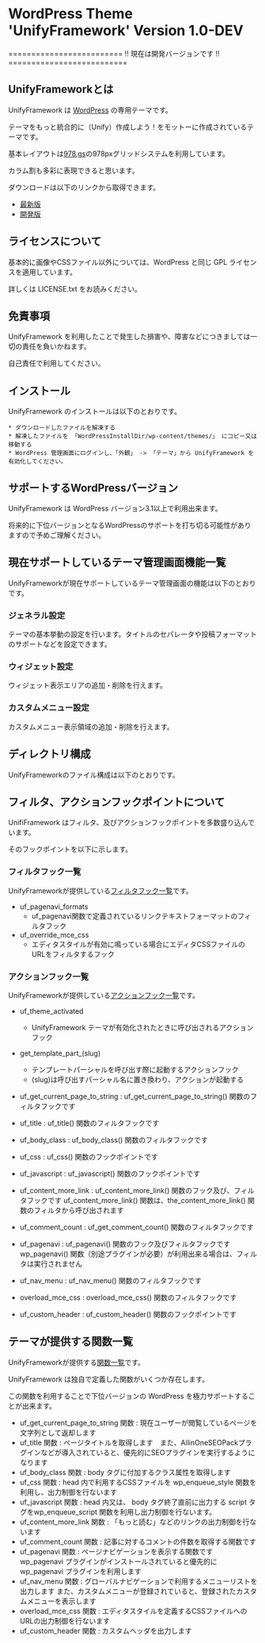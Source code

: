 # WordPress Theme 'UnifyFramework' Version 1.0-DEV

========================= !! 現在は開発バージョンです !! ==========================

## UnifyFrameworkとは

UnifyFramework は [WordPress](http://wordpress.org/) の専用テーマです。

テーマをもっと統合的に（Unify）作成しよう！をモットーに作成されているテーマです。

基本レイアウトは[978.gs](http://978.gs/)の978pxグリッドシステムを利用しています。

カラム割も多彩に表現できると思います。

ダウンロードは以下のリンクから取得できます。

* [最新版](http://github.com/Nully/UnifyFramework)
* [開発版](http://github.com/Nully/UnifyFramework/tree/dev)

## ライセンスについて

基本的に画像やCSSファイル以外については、WordPress と同じ GPL ライセンスを適用しています。

詳しくは LICENSE.txt をお読みください。

## 免責事項

UnifyFramework を利用したことで発生した損害や、障害などにつきましては一切の責任を負いかねます。

自己責任で利用してください。

## インストール

UnifyFramework のインストールは以下のとおりです。

    * ダウンロードしたファイルを解凍する
    * 解凍したファイルを 「WordPressInstallDir/wp-content/themes/」 にコピー又は移動する
    * WordPress 管理画面にログインし、「外観」 -> 「テーマ」から UnifyFramework を有効化してください。

## サポートするWordPressバージョン

UnifyFramework は WordPress バージョン3.1以上で利用出来ます。

将来的に下位バージョンとなるWordPressのサポートを打ち切る可能性がありますので予めご理解ください。

## 現在サポートしているテーマ管理画面機能一覧

UnifyFrameworkが現在サポートしているテーマ管理画面の機能は以下のとおりです。

### ジェネラル設定

テーマの基本挙動の設定を行います。タイトルのセパレータや投稿フォーマットのサポートなどを設定できます。

### ウィジェット設定

ウィジェット表示エリアの追加・削除を行えます。

### カスタムメニュー設定

カスタムメニュー表示領域の追加・削除を行えます。

## ディレクトリ構成

UnifyFrameworkのファイル構成は以下のとおりです。

## フィルタ、アクションフックポイントについて

UnifiFramework はフィルタ、及びアクションフックポイントを多数盛り込んでいます。

そのフックポイントを以下に示します。

### フィルタフック一覧

UnifyFrameworkが提供している[フィルタフック一覧](https://github.com/Nully/UnifyFramework/wiki/%E3%83%95%E3%82%A3%E3%83%AB%E3%82%BF%E3%83%95%E3%83%83%E3%82%AF%E4%B8%80%E8%A6%A7)です。

 * uf_pagenavi_formats
   * uf_pagenavi関数で定義されているリンクテキストフォーマットのフィルタフック
 * uf_override_mce_css
   * エディタスタイルが有効に鳴っている場合にエディタCSSファイルのURLをフィルタするフック

### アクションフック一覧

UnifyFrameworkが提供している[アクションフック一覧](https://github.com/Nully/UnifyFramework/wiki/%E3%82%A2%E3%82%AF%E3%82%B7%E3%83%A7%E3%83%B3%E3%83%95%E3%83%83%E3%82%AF%E4%B8%80%E8%A6%A7)です。

 * uf_theme_activated
   * UnifyFramework テーマが有効化されたときに呼び出されるアクションフック
 * get_template_part_(slug)
   * テンプレートパーシャルを呼び出す際に起動するアクションフック
   * (slug)は呼び出すパーシャル名に置き換わり、アクションが起動する

 * uf_get_current_page_to_string : uf_get_current_page_to_string() 関数のフィルタフックです
 * uf_title : uf_title() 関数のフィルタフックです
 * uf_body_class : uf_body_class() 関数のフィルタフックです
 * uf_css : uf_css() 関数のフックポイントです
 * uf_javascript : uf_javascript() 関数のフックポイントです
 * uf_content_more_link : uf_content_more_link() 関数のフック及び、フィルタフックです uf_content_more_link() 関数は、the_content_more_link() 関数のフィルタから呼び出されます
 * uf_comment_count : uf_get_comment_count() 関数のフィルタフックです
 * uf_pagenavi : uf_pagenavi() 関数のフック及びフィルタフックです wp_pagenavi() 関数（別途プラグインが必要）が利用出来る場合は、フィルタは実行されません
 * uf_nav_menu : uf_nav_menu() 関数のフィルタフックです
 * overload_mce_css : overload_mce_css() 関数のフィルタフックです
 * uf_custom_header : uf_custom_header() 関数のフックポイントです


## テーマが提供する関数一覧

UnifyFrameworkが提供する[関数一覧](https://github.com/Nully/UnifyFramework/wiki/UnifyFramework%E3%81%A7%E5%88%A9%E7%94%A8%E3%81%A7%E3%81%8D%E3%82%8B%E9%96%A2%E6%95%B0%E4%B8%80%E8%A6%A7)です。



UnifyFramework は独自で定義した関数がいくつか存在します。

この関数を利用することで下位バージョンの WordPress を極力サポートすることが出来ます。

 * uf_get_current_page_to_string 関数 : 現在ユーザーが閲覧しているページを文字列として返却します
 * uf_title 関数 : ページタイトルを取得します　また、AllinOneSEOPackプラグインなどが導入されていると、優先的にSEOプラグインを実行するようになります
 * uf_body_class 関数 : body タグに付加するクラス属性を取得します
 * uf_css 関数 : head 内で利用するCSSファイルを wp_enqueue_style 関数を利用し、出力制御を行ないます
 * uf_javascript 関数 : head 内又は、 body タグ終了直前に出力する script タグをwp_enqueue_script 関数を利用し出力制御を行ないます。
 * uf_content_more_link 関数 : 「もっと読む」などのリンクの出力制御を行ないます
 * uf_comment_count 関数 : 記事に対するコメントの件数を取得する関数です
 * uf_pagenavi 関数 : ページナビゲーションを表示する関数です wp_pagenavi プラグインがインストールされていると優先的に wp_pagenavi プラグインを利用します
 * uf_nav_menu 関数 : グローバルナビゲーションで利用するメニューリストを出力します また、カスタムメニューが登録されていると、登録されたカスタムメニューを表示します
 * overload_mce_css 関数 : エディタスタイルを定義するCSSファイルへのURLの出力制御を行ないます
 * uf_custom_header 関数 : カスタムヘッダを出力します

